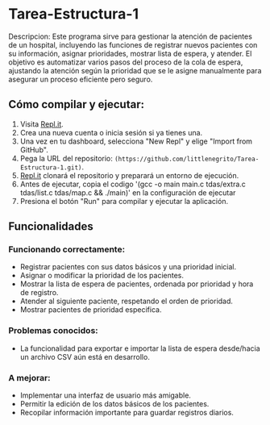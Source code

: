 # Tarea-Estructura-1

Descripcion:
Este programa sirve para gestionar la atención de pacientes de un hospital, incluyendo las funciones de registrar nuevos pacientes con su información, asignar prioridades, mostrar lista de espera, y atender. El objetivo es automatizar varios pasos del proceso de la cola de espera, ajustando la atención según la prioridad que se le asigne manualmente para asegurar un proceso eficiente pero seguro.

## Cómo compilar y ejecutar:

1. Visita [Repl.it](https://repl.it/).
2. Crea una nueva cuenta o inicia sesión si ya tienes una.
3. Una vez en tu dashboard, selecciona "New Repl" y elige "Import from GitHub".
4. Pega la URL del repositorio: `(https://github.com/littlenegrito/Tarea-Estructura-1.git)`.
5. [Repl.it](http://repl.it/) clonará el repositorio y preparará un entorno de ejecución.
6. Antes de ejecutar, copia el codigo '(gcc -o main main.c tdas/extra.c tdas/list.c tdas/map.c && ./main)' en la configuración de ejecutar
7. Presiona el botón "Run" para compilar y ejecutar la aplicación.

## Funcionalidades

### Funcionando correctamente:

- Registrar pacientes con sus datos básicos y una prioridad inicial.
- Asignar o modificar la prioridad de los pacientes.
- Mostrar la lista de espera de pacientes, ordenada por prioridad y hora de registro.
- Atender al siguiente paciente, respetando el orden de prioridad.
- Mostrar pacientes de prioridad especifica.

### Problemas conocidos:

- La funcionalidad para exportar e importar la lista de espera desde/hacia un archivo CSV aún está en desarrollo.

### A mejorar:

- Implementar una interfaz de usuario más amigable.
- Permitir la edición de los datos básicos de los pacientes.
- Recopilar información importante para guardar registros diarios.
